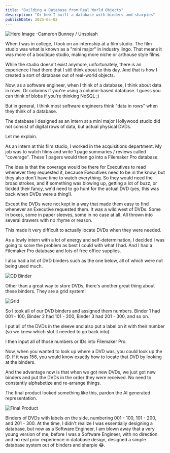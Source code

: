 ```yaml
---
title: "Building a Database from Real World Objects"
description: "Or how I built a database with binders and sharpies"
publishDate: 2025-05-02
---
```


![Hero Image -Cameron Bunney / Unsplash](/blog/building-a-database/hero.jpg)

When I was in college, I took on an internship at a film studio. The film studio was what is known as a "mini major" in industry lingo. That means it was more of a boutique studio, making more niche or arthouse style films.

While the studio doesn't exist anymore, unfortunately, there is an experience I had there that I still think about to this day. And that is how I created a sort of database out of real-world objects.

Now, as a software engineer, when I think of a database, I think about data in rows. Or columns if you're using a column-based database. I guess you can think of blobs if you're thinking NoSQL ;)

But in general, I think most software engineers think "data in rows" when they think of a database.

The database I designed as an intern at a mini major Hollywood studio did not consist of digital rows of data, but actual physical DVDs.

Let me explain.

As an intern at this film studio, I worked in the acquisitions department. My job was to watch films and write 1 page summaries / reviews called "coverage". These 1 pagers would then go into a Filemaker Pro database.

The idea is that the coverage would be there for Executives to read whenever they requested it, because Executives need to be in the know, but they also don't have time to watch everything. So they would need the broad strokes, and if something was blowing up, getting a lot of buzz, or tickled their fancy, we'd need to go hunt for the actual DVD (yes, this was back when DVDs were a thing!).

Except the DVDs were not kept in a way that made them easy to find whenever an Executive requested them. It was a wild west of DVDs. Some in boxes, some in paper sleeves, some in no case at all. All thrown into several drawers with no rhyme or reason.

This made it very difficult to actually locate DVDs when they were needed.

As a lowly intern with a lot of energy and self-determination, I decided I was going to solve the problem as best I could with what I had. And I had a Filemaker Pro database and lots of free office supplies.

I also had a lot of DVD binders such as the one below, all of which were not being used much.

![CD Binder](/blog/building-a-database/cd-binder.png)

Other than a great way to store DVDs, there's another great thing about these binders. They are a grid system!

![Grid](/blog/building-a-database/grid.png)

So I took all of our DVD binders and assigned them numbers. Binder 1 had 001 - 100, Binder 2 had 101 - 200, Binder 3 had 201 - 300, and so on.

I put all of the DVDs in the sleeve and also put a label on it with their number (so we knew which slot it needed to go back into).

I then input all of those numbers or IDs into Filemaker Pro.

Now, when you wanted to look up where a DVD was, you could look up the ID. If it was 156, you would know exactly how to locate that DVD by looking at the binders.

And the advantage now is that when we got new DVDs, we just got new binders and put the DVDs in the order they were received. No need to constantly alphabetize and re-arrange things.

The final product looked something like this, pardon the AI generated representation.

![Final Product](/blog/building-a-database/binders.webp)

Binders of DVDs with labels on the side, numbering 001 - 100, 101 - 200, and 201 - 300.
At the time, I didn't realize I was essentially designing a database, but now as a Software Engineer, I am blown away that a very young version of me, before I was a Software Engineer, with no direction and no real prior experience in database design, designed a simple database system out of binders and sharpie 😂.